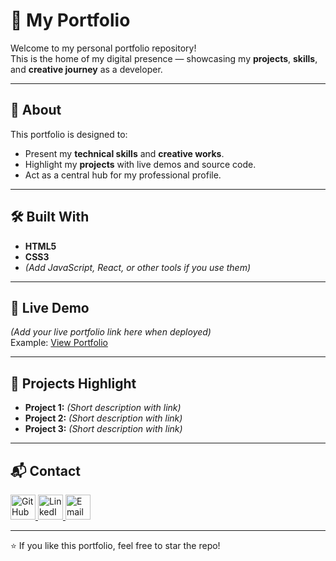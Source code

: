 # 🌟 My Portfolio

Welcome to my personal portfolio repository!  
This is the home of my digital presence — showcasing my **projects**, **skills**, and **creative journey** as a developer.

---

## 📌 About
This portfolio is designed to:
- Present my **technical skills** and **creative works**.
- Highlight my **projects** with live demos and source code.
- Act as a central hub for my professional profile.

---

## 🛠️ Built With
- **HTML5**
- **CSS3**
- *(Add JavaScript, React, or other tools if you use them)*

---

## 🚀 Live Demo
*(Add your live portfolio link here when deployed)*  
Example: [View Portfolio](https://your-portfolio-link.com)

---

## 📂 Projects Highlight
- **Project 1:** *(Short description with link)*
- **Project 2:** *(Short description with link)*
- **Project 3:** *(Short description with link)*

---

## 📬 Contact
<p align="left">
<a href="https://github.com/shubhratchaursiya" target="_blank">
  <img src="https://cdn.jsdelivr.net/gh/devicons/devicon/icons/github/github-original.svg" width="40" height="40" alt="GitHub"/>
</a>
<a href="https://www.linkedin.com/in/shubhrat-chaursiya-819672354/" target="_blank">
  <img src="https://cdn.jsdelivr.net/gh/devicons/devicon/icons/linkedin/linkedin-original.svg" width="40" height="40" alt="LinkedIn"/>
</a>
<a href="mailto:shubhratchaursiya2005@gmail.com" target="_blank">
  <img src="https://upload.wikimedia.org/wikipedia/commons/4/4e/Microsoft_Outlook_2013-2019_logo.svg" width="40" height="40" alt="Email"/>
</a>
</p>

---

⭐ If you like this portfolio, feel free to star the repo!
